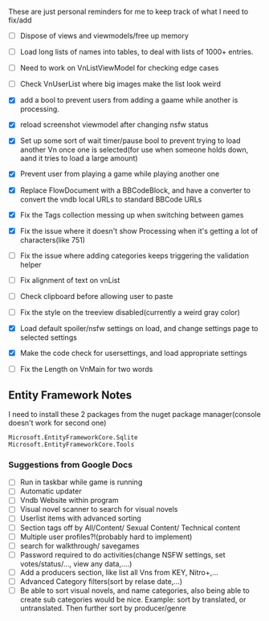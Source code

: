 These are just personal reminders for me to keep track of what I need to fix/add

- [ ] Dispose of views and viewmodels/free up memory
- [ ] Load long lists of names into tables, to deal with lists of 1000+ entries.
- [ ] Need to work on VnListViewModel for checking edge cases
- [ ] Check VnUserList where big images make the list look weird
- [X] add a bool to prevent users from adding a gaame while another is processing.
- [X]  reload screenshot viewmodel after changing nsfw status
- [X] Set up some sort of wait timer/pause bool to prevent trying to load another Vn once one is selected(for use when someone holds down, aand it tries to load a large amount)
- [X] Prevent user from playing a game while playing another one
- [X] Replace FlowDocument with a BBCodeBlock, and have a converter to convert the vndb local URLs to standard BBCode URLs
- [X] Fix the Tags collection messing up when switching between games
- [X] Fix the issue where it doesn't show Processing when it's getting a lot of characters(like 751)
- [ ] Fix the issue where adding categories keeps triggering the validation helper
- [ ] Fix alignment of text on vnList
- [ ] Check clipboard before allowing user to paste
- [ ] Fix the style on the treeview disabled(currently a weird gray color)
- [X] Load default spoiler/nsfw settings on load, and change settings page to selected settings
- [X] Make the code check for usersettings, and load appropriate settings
- [ ] Fix the Length on VnMain for two words


## Entity Framework Notes
I need to install these 2 packages from the nuget package manager(console doesn't work for second one)
```
Microsoft.EntityFrameworkCore.Sqlite
Microsoft.EntityFrameworkCore.Tools
```


### Suggestions from Google Docs
- [ ] Run in taskbar while game is running
- [ ] Automatic updater
- [ ] Vndb Website within program
- [ ] Visual novel scanner to search for visual novels
- [ ] Userlist items with advanced sorting
- [ ] Section tags off by All/Content/ Sexual Content/ Technical content
- [ ] Multiple user profiles?!(probably hard to implement)
- [ ] search for walkthrough/ savegames
- [ ] Password required to do activities(change NSFW settings, set votes/status/…, view any data,....)
- [ ] Add a producers section, like list all Vns from KEY, Nitro+,...
- [ ] Advanced Category filters(sort by relase date,...)
- [ ] Be able to sort visual novels, and name categories, also being able to create sub categories would be nice. Example: sort by translated, or untranslated. Then further sort by producer/genre

